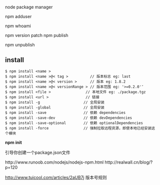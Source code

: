 
node package manager

npm adduser

npm whoami

npm version patch
npm publish

npm unpublish

## install

```shell
$ npm install <name >
$ npm install <name >@< tag >          // 版本标志 eg: last
$ npm install <name >@< version >      // 版本 eg: 1.8.2
$ npm install <name >@< versionRange > // 版本范围 eg: '>=0.2.0'″
$ npm install <file >                // 本地文件 eg: ./package.tgz
$ npm install <url >                 // 链接
$ npm install -g                    // 全局安装
$ npm install -global               // 全局安装
$ npm install -save                 // 依赖 dependencies
$ npm install -save-dev             // 依赖 devDependencies
$ npm install -save-optional        // 依赖 optionalDependencies
$ npm install -force                // 强制拉取远程资源，即使本地已经安装这个模块
```

<p><strong>npm init</strong></p>
<p>引导你创建一个package.json文件</p>
<script>

{
    // 名字里不要再包含"js"和"node"，因为默认NPM包就是node.js程序，不过你可以通过engines字段来指定。
    // 名字将会被作为url的一部分，所有要符合http url的一般命名规则，不能包含url非法字符，也不能以.和_开头。
    // 名字也将作为require()命令的参数，所以应该尽量简明。
    // 如果包要发布到NPM平台上的话，最好先检查下有没有重名, 并且字母只能全部小写。
    "name": "clx",
    // 取值需要符合node-semver的规则 https://github.com/isaacs/node-semver
    "version": "1.0.1",
    "author": "chenliexin",
    "description": "chenliexin codelib",
    "scripts": {
        "start": "node server.js"
    },
    "dependencies": {
    },
    "repository": {
        "type": "git",
        "url": "https://git.duapp.com/appidvyas20knr0"
    },
    "readme": "README.md",
    "license": "ISC"
}
</script>

<p>http://www.runoob.com/nodejs/nodejs-npm.html
http://realwall.cn/blog/?p=120</p>


http://www.tuicool.com/articles/2aUB7j 版本号规则